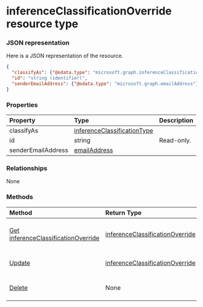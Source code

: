 # inferenceClassificationOverride resource type



### JSON representation

Here is a JSON representation of the resource.

<!-- {
  "blockType": "resource",
  "optionalProperties": [

  ],
  "@odata.type": "microsoft.graph.inferenceclassificationoverride"
}-->

```json
{
  "classifyAs": {"@odata.type": "microsoft.graph.inferenceClassificationType"},
  "id": "string (identifier)",
  "senderEmailAddress": {"@odata.type": "microsoft.graph.emailAddress"}
}

```
### Properties
| Property	   | Type	|Description|
|:---------------|:--------|:----------|
|classifyAs|[inferenceClassificationType](inferenceclassificationtype.md)||
|id|string| Read-only.|
|senderEmailAddress|[emailAddress](emailaddress.md)||

### Relationships
None


### Methods

| Method		   | Return Type	|Description|
|:---------------|:--------|:----------|
|[Get inferenceClassificationOverride](../api/inferenceclassificationoverride_get.md) | [inferenceClassificationOverride](inferenceclassificationoverride.md) |Read properties and relationships of inferenceClassificationOverride object.|
|[Update](../api/inferenceclassificationoverride_update.md) | [inferenceClassificationOverride](inferenceclassificationoverride.md)	|Update inferenceClassificationOverride object. |
|[Delete](../api/inferenceclassificationoverride_delete.md) | None |Delete inferenceClassificationOverride object. |

<!-- uuid: 8fcb5dbc-d5aa-4681-8e31-b001d5168d79
2015-10-25 14:57:30 UTC -->
<!-- {
  "type": "#page.annotation",
  "description": "inferenceClassificationOverride resource",
  "keywords": "",
  "section": "documentation",
  "tocPath": ""
}-->